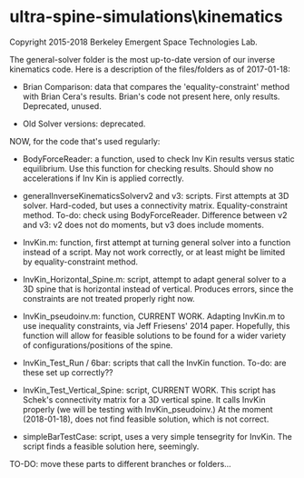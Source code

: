 # ultra-spine-simulations\kinematics

Copyright 2015-2018 Berkeley Emergent Space Technologies Lab.

The general-solver folder is the most up-to-date version of our inverse kinematics code.
Here is a description of the files/folders as of 2017-01-18:

- Brian Comparison: data that compares the 'equality-constraint' method with Brian Cera's results. Brian's code not present here, only results. Deprecated, unused.

- Old Solver versions: deprecated.

NOW, for the code that's used regularly:

- BodyForceReader: a function, used to check Inv Kin results versus static equilibrium.
  Use this function for checking results. Should show no accelerations if Inv Kin is applied correctly.

- generalInverseKinematicsSolverv2 and v3: scripts.
  First attempts at 3D solver. Hard-coded, but uses a connectivity matrix.
  Equality-constraint method.
  To-do: check using BodyForceReader.
  Difference between v2 and v3: v2 does not do moments, but v3 does include moments.

- InvKin.m: function, first attempt at turning general solver into a function instead of a script.
  May not work correctly, or at least might be limited by equality-constraint method.

- InvKin_Horizontal_Spine.m: script, attempt to adapt general solver to a 3D spine that is horizontal instead of vertical.
  Produces errors, since the constraints are not treated properly right now.

- InvKin_pseudoinv.m: function, CURRENT WORK.
  Adapting InvKin.m to use inequality constraints, via Jeff Friesens' 2014 paper.
  Hopefully, this function will allow for feasible solutions to be found for a wider variety of configurations/positions of the spine.

- InvKin_Test_Run / 6bar: scripts that call the InvKin function.
  To-do: are these set up correctly??

- InvKin_Test_Vertical_Spine: script, CURRENT WORK.
  This script has Schek's connectivity matrix for a 3D vertical spine.
  It calls InvKin properly (we will be testing with InvKin_pseudoinv.)
  At the moment (2018-01-18), does not find feasible solution, which is not correct.

- simpleBarTestCase: script, uses a very simple tensegrity for InvKin.
  The script finds a feasible solution here, seemingly.


TO-DO: move these parts to different branches or folders...